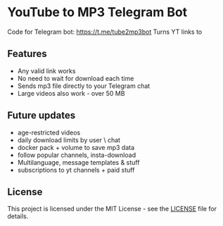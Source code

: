 # YouTube to MP3 Telegram Bot

Code for Telegram bot: https://t.me/tube2mp3bot
Turns YT links to 

## Features

- Any valid link works
- No need to wait for download each time
- Sends mp3 file directly to your Telegram chat
- Large videos also work - over 50 MB

## Future updates

- age-restricted videos
- daily download limits by user \ chat
- docker pack + volume to save mp3 data
- follow popular channels, insta-download
- Multilanguage, message templates & stuff
- subscriptions to yt channels + paid stuff

## License

This project is licensed under the MIT License - see the [LICENSE](LICENSE) file for details.
